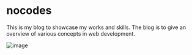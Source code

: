 # nocodes
This is my blog to showcase my works and skills.
The blog is to give an overview of various concepts in web development.

![image](https://user-images.githubusercontent.com/52347258/111062032-779e7400-84cc-11eb-9981-5aef0dfb3540.png)



